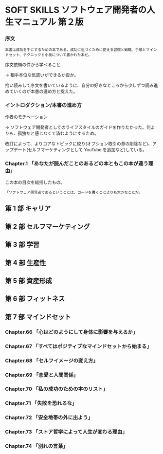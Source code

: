 # SOFT SKILLS ソフトウェア開発者の人生マニュアル 第２版

### 序文

```
本書は成功を手にするための本である。成功に近づくために使える習慣と戦略、手順とマインドセット、テクニックと小技について書かれた本だ。
```

序文依頼の件から学べること

→ 相手本位な気遣いができるか否か。

拾い読みして序文を書いているように、自分の好きなところから少しずつ読み進めていくのが本書の進め方と捉えた。

### イントロダクション/本書の進め方

作者のモチベーション

→ ソフトウェア開発者としてのライフスタイルのガイドを作りたかった。何よりも、孤独だと感じなくて済むようにするため。

改訂によって、よりコアなトピックに絞り(オプション取引の章の削除など)、アップデート(セルフマーケティングとして YouTube を追加など)している。

### Chapter.1 「あなたが読んだことのあるどの本ともこの本が違う理由」

この本の目次を総括したもの。

```
「ソフトウェア開発者であるということは、コードを書くことよりも大きなことだ」
```

## 第 1 部 キャリア

## 第 2 部 セルフマーケティング

## 第 3 部 学習

## 第 4 部 生産性

## 第 5 部 資産形成

## 第 6 部 フィットネス

## 第 7 部 マインドセット

### Chapter.66 「心はどのようにして身体に影響を与えるか」

### Chapter.67 「すべてはポジティブなマインドセットから始まる」

### Chapter.68 「セルフイメージの変え方」

### Chapter.69 「恋愛と人間関係」

### Chapter.70 「私の成功のための本のリスト」

### Chapter.71 「失敗を恐れるな」

### Chapter.72 「安全地帯の外に出よう」

### Chapter.73 「ストア哲学によって人生が変わる理由」

### Chapter.74 「別れの言葉」

